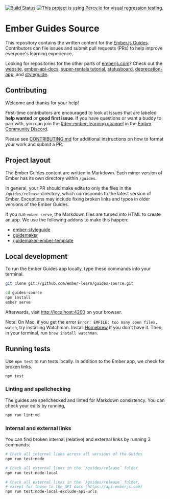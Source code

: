 [![Build Status](https://travis-ci.org/ember-learn/guides-source.svg?branch=master)](https://travis-ci.org/ember-learn/guides-source)
[![This project is using Percy.io for visual regression testing.](https://percy.io/static/images/percy-badge.svg)](https://percy.io/Ember/guides-app)

# Ember Guides Source

This repository contains the written content for the [Ember.js Guides](https://guides.emberjs.com). Contributors can file issues and submit pull requests (PRs) to help improve everyone's learning experience.

Looking for repositories for the other parts of [emberjs.com](https://emberjs.com)? Check out the [website](https://github.com/ember-learn/ember-website), [ember-api-docs](https://github.com/ember-learn/ember-api-docs), [super-rentals tutorial](https://github.com/ember-learn/super-rentals), [statusboard](https://github.com/ember-learn/statusboard), [deprecation-app](https://github.com/ember-learn/deprecation-app), and [styleguide](https://github.com/ember-learn/ember-styleguide).


## Contributing

Welcome and thanks for your help!

First-time contributors are encouraged to look at issues that are labeled **help wanted** or **good first issue**. If you have questions or want a buddy to pair with, you can join the [#dev-ember-learning channel](https://discordapp.com/channels/480462759797063690/480777444203429888) in the [Ember Community Discord](https://discordapp.com/invite/zT3asNS).

Please see [CONTRIBUTING.md](CONTRIBUTING.md) for additional instructions on how to format your work and submit a PR.


## Project layout

The Ember Guides content are written in Markdown. Each minor version of Ember has its own directory within `/guides`.

In general, your PR should make edits to only the files in the `/guides/release` directory, which corresponds to the latest version of Ember. Exceptions may include fixing broken links and typos in older versions of the Ember Guides.

If you run `ember serve`, the Markdown files are turned into HTML to create an app. We use the following addons to make this happen:

- [ember-styleguide](https://github.com/ember-learn/ember-styleguide)
- [guidemaker](https://github.com/empress/guidemaker)
- [guidemaker-ember-template](https://github.com/ember-learn/guidemaker-ember-template)


## Local development

To run the Ember Guides app locally, type these commands into your terminal.

```bash
git clone git://github.com/ember-learn/guides-source.git

cd guides-source
npm install
ember serve
```

Afterwards, visit [http://localhost:4200](http://localhost:4200) on your browser.

Note: On Mac, if you get the error `Error: EMFILE: too many open files, watch`, try installing Watchman. Install [Homebrew](https://brew.sh/) if you don't have it. Then, in your terminal, run `brew install watchman`.


## Running tests

Use `npm test` to run tests locally. In addition to the Ember app, we check for broken links.

```bash
npm test
```

### Linting and spellchecking

The guides are spellchecked and linted for Markdown consistency. You can check your edits by running,

```bash
npm run lint:md
```

### Internal and external links

You can find broken internal (relative) and external links by running 3 commands:

```bash
# Check all internal links across all versions of the Guides
npm run test:node

# Check all external links in the `/guides/release` folder
npm run test:node-local

# Check all external links in the `/guides/release` folder,
# except for those to the API docs (https://api.emberjs.com)
npm run test:node-local-exclude-api-urls
```
